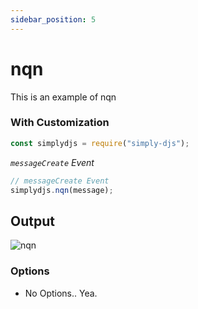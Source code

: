 ```yaml
---
sidebar_position: 5
---
```


# nqn

This is an example of nqn

### With Customization

```js
const simplydjs = require("simply-djs");
```

_`messageCreate` Event_

```js
// messageCreate Event
simplydjs.nqn(message);
```

## Output

![nqn](https://user-images.githubusercontent.com/71836991/137880088-d99709ef-3753-4120-a00d-cc4658d4cf1d.png)

### Options
- No Options.. Yea.